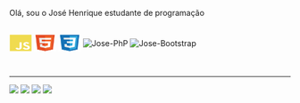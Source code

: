 Olá, sou o José Henrique estudante de programação

<div style="display: inline_block"><br>
    <img align="center" alt="Jose-Js" height="30" width="40" src="https://raw.githubusercontent.com/devicons/devicon/master/icons/javascript/javascript-plain.svg">
    <img align="center" alt="Jose-HTML" height="30" width="40" src="https://raw.githubusercontent.com/devicons/devicon/master/icons/html5/html5-original.svg">
    <img align="center" alt="Jose-CSS" height="30" width="40" src="https://raw.githubusercontent.com/devicons/devicon/master/icons/css3/css3-original.svg">
    <img align="center" alt="Jose-PhP" height="30" width="40" src="https://cdn.jsdelivr.net/gh/devicons/devicon/icons/php/php-original.svg" >
    <img align="center" alt="Jose-Bootstrap" height="30" width="40" src="https://cdn.jsdelivr.net/gh/devicons/devicon/icons/bootstrap/bootstrap-original.svg" >
    
  </div>

 <br><hr>
<div> 
  <a href="https://instagram.com/jose_henrique1__?igshid=YmMyMTA2M2Y=" target="_blank"><img src="https://img.shields.io/badge/-Instagram-%23E4405F?style=for-the-badge&logo=instagram&logoColor=white" target="_blank"></a>
 <a href="https://discord.gg/r25VHXpG" target="_blank"><img src="https://img.shields.io/badge/Discord-7289DA?style=for-the-badge&logo=discord&logoColor=white" target="_blank"></a> 
  <a href = "mailto:josehenriquese125@gmail.com"><img src="https://img.shields.io/badge/-Gmail-%23333?style=for-the-badge&logo=gmail&logoColor=white" target="_blank"></a>
  <a href="https://www.linkedin.com/in/josé-henrique-lopes-motta-7a5327267/" target="_blank"><img src="https://img.shields.io/badge/-LinkedIn-%230077B5?style=for-the-badge&logo=linkedin&logoColor=white" target="_blank"></a> 
  
</div>
